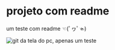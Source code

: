 # projeto com readme

um teste com readme  ☜(ﾟヮﾟ☜)

<img src="./Animação.gif " alt="git da tela do pc, apenas um teste ">

